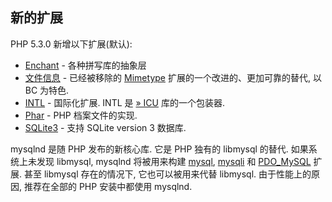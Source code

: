 新的扩展
--------

PHP 5.3.0 新增以下扩展(默认):

-   <span class="simpara">
    <a href="/book/enchant.html" class="link">Enchant</a> -
    各种拼写库的抽象层 </span>
-   <span class="simpara">
    <a href="/book/fileinfo.html" class="link">文件信息</a> -
    已经被移除的
    <a href="/book/mime-magic.html" class="link">Mimetype</a>
    扩展的一个改进的、更加可靠的替代, 以 BC 为特色. </span>
-   <span class="simpara">
    <a href="/book/intl.html" class="link">INTL</a> - 国际化扩展. INTL
    是
    <a href="http://www.icu-project.org/" class="link external">» ICU</a>
    库的一个包装器. </span>
-   <span class="simpara">
    <a href="/book/phar.html" class="link">Phar</a> - PHP
    档案文件的实现. </span>
-   <span class="simpara">
    <a href="/book/sqlite3.html" class="link">SQLite3</a> - 支持 SQLite
    version 3 数据库. </span>

mysqlnd 是随 PHP 发布的新核心库. 它是 PHP 独有的 libmysql 的替代.
如果系统上未发现 libmysql, mysqlnd 将被用来构建
<a href="/set/mysqlinfo.html#Mysql（原始）" class="link">mysql</a>,
<a href="/set/mysqlinfo.html#Mysqli" class="link">mysqli</a> 和
<a href="/book/pdo.html#MySQL%20(PDO)" class="link">PDO_MySQL</a> 扩展.
甚至 libmysql 存在的情况下, 它也可以被用来代替 libmysql.
由于性能上的原因, 推荐在全部的 PHP 安装中都使用 mysqlnd.
